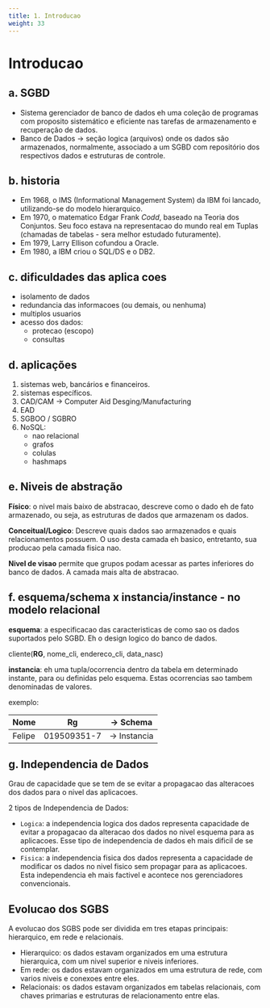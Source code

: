 ```yaml
---
title: 1. Introducao
weight: 33
---
```


# Introducao
## a. SGBD
- Sistema gerenciador de banco de dados eh uma coleção de programas com proposito sistemático e eficiente nas tarefas de armazenamento e recuperação de dados.
- Banco de Dados -> seção logica (arquivos) onde os dados são armazenados, normalmente, associado a um SGBD com repositório dos respectivos dados e estruturas de controle.

## b. historia

- Em 1968, o IMS (Informational Management System) da IBM foi lancado, utilizando-se do modelo hierarquico.
- Em 1970, o matematico Edgar Frank *Codd*, baseado na Teoria dos Conjuntos. Seu foco estava na representacao do mundo real em Tuplas (chamadas de tabelas - sera melhor estudado futuramente).
- Em 1979, Larry Ellison cofundou a Oracle.
- Em 1980, a IBM criou o SQL/DS e o DB2.


## c. dificuldades das aplica coes

- isolamento de dados
- redundancia das informacoes (ou demais, ou nenhuma)
- multiplos usuarios
- acesso dos dados:
	- protecao (escopo)
	- consultas

## d. aplicações

1. sistemas web, bancários e financeiros.
2. sistemas específicos.
3. CAD/CAM -> Computer Aid Desging/Manufacturing
4. EAD
5. SGBOO / SGBRO
6. NoSQL:
    - nao relacional
    - grafos
    - colulas
    - hashmaps


## e. Niveis de abstração

**Físico**: o nivel mais baixo de abstracao, descreve como o dado eh de fato armazenado, ou seja, as estruturas de dados que armazenam os dados.

**Conceitual/Logico**: Descreve quais dados sao armazenados e quais relacionamentos possuem. O uso desta camada eh basico, entretanto, sua producao pela camada fisica nao.

**Nivel de visao** permite que grupos podam acessar as partes inferiores do banco de dados. A camada mais alta de abstracao.


## f. esquema/schema x instancia/instance - no modelo relacional
**esquema**: a especificacao das caracteristicas de como sao os dados suportados pelo SGBD. Eh o design logico do banco de dados.

cliente(__RG__, nome_cli, endereco_cli, data_nasc)

**instancia**: eh uma tupla/ocorrencia dentro da tabela em determinado instante, para ou definidas pelo esquema. Estas ocorrencias sao tambem denominadas de valores.

exemplo:

| Nome   | Rg          | -> Schema    |
| ------ | ----------- | ------------ |
| Felipe | 019509351-7 | -> Instancia |
## g. Independencia de Dados

Grau de capacidade que se tem de se evitar a propagacao das alteracoes dos dados para o nivel das aplicacoes.

2 tipos de Independencia de Dados:
- `Logica`: a independencia logica dos dados representa capacidade de evitar a propagacao da alteracao dos dados no nivel esquema para as aplicacoes. Esse tipo de independencia de dados eh mais dificil de se contemplar.
- `Fisica`: a independencia fisica dos dados representa a capacidade de modificar os dados no nivel fisico sem propagar para as aplicacoes. Esta independencia eh mais factivel e acontece nos gerenciadores convencionais.

## Evolucao dos SGBS
A evolucao dos SGBS pode ser dividida em tres etapas principais: hierarquico, em rede e relacionais.
- Hierarquico: os dados estavam organizados em uma estrutura hierarquica, com um nivel superior e niveis inferiores.
- Em rede: os dados estavam organizados em uma estrutura de rede, com varios niveis e conexoes entre eles.
- Relacionais: os dados estavam organizados em tabelas relacionais, com chaves primarias e estruturas de relacionamento entre elas.
